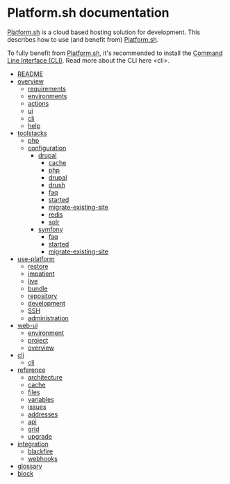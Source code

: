 Platform.sh documentation
=========================

[Platform.sh](https://platform.sh) is a cloud based hosting solution for
development. This describes how to use (and benefit from)
[Platform.sh](https://platform.sh).

To fully benefit from [Platform.sh](https://platform.sh), it's
recommended to install the [Command Line Interface
(CLI)](https://github.com/platformsh/platformsh-cli). Read more about
the CLI here \<cli\>.

* [README](README.md)
* [overview](overview/README.md)
  * [requirements](overview/technical-requirements.md)
  * [environments](overview/platform-environments.md)
  * [actions](overview/platform-actions.md)
  * [ui](overview/platform-web-ui.md)
  * [cli](overview/platform-cli.md)
  * [help](overview/getting-help.md)
* [toolstacks](toolstacks/README.md)
  * [php](toolstacks/php/README.md)
  * [configuration](toolstacks/php/php-configuration.md)
    * [drupal](toolstacks/php/drupal/README.md)
      * [cache](toolstacks/php/drupal/cache.md)
      * [php](toolstacks/php/drupal/customizing-settings-php.md)
      * [drupal](toolstacks/php/drupal/developing-with-drupal.md)
      * [drush](toolstacks/php/drupal/drush.md)
      * [faq](toolstacks/php/drupal/faq.md)
      * [started](toolstacks/php/drupal/getting-started.md)
      * [migrate-existing-site](toolstacks/php/drupal/migrate-existing-site.md)
      * [redis](toolstacks/php/drupal/redis.md)
      * [solr](toolstacks/php/drupal/solr.md)
    * [symfony](toolstacks/php/symfony/README.md)
      * [faq](toolstacks/php/symfony/faq.md)
      * [started](toolstacks/php/symfony/getting-started.md)
      * [migrate-existing-site](toolstacks/php/symfony/migrate-existing-site.md)
* [use-platform](use-platform/README.md)
  * [restore](use-platform/backup-and-restore.md)
  * [impatient](use-platform/getting-started-for-the-impatient.md)
  * [live](use-platform/going-live.md)
  * [bundle](use-platform/install-the-platform.sh-software-bundle.md)
  * [repository](use-platform/private-repository.md)
  * [development](use-platform/set-up-local-development.md)
  * [SSH](use-platform/use-SSH.md)
  * [administration](use-platform/user-administration.md)
* [web-ui](web-ui/README.md)
  * [environment](web-ui/configure-environment.md)
  * [project](web-ui/configure-project.md)
  * [overview](web-ui/overview.md)
* [cli](cli/README.md)
  * [cli](cli/cli.md)
* [reference](reference/README.md)
  * [architecture](reference/architecture.md)
  * [cache](reference/cache.md)
  * [files](reference/configuration-files.md)
  * [variables](reference/environment-variables.md)
  * [issues](reference/known-issues.md)
  * [addresses](reference/public-ip-addresses.md)
  * [api](reference/rest-api.md)
  * [grid](reference/service-grid.md)
  * [upgrade](reference/upgrade.md)
* [integration](integration/README.md)
  * [blackfire](integration/blackfire.md)
  * [webhooks](integration/webhooks.md)
* [glossary](glossary.md)
* [block](protective-block.md)